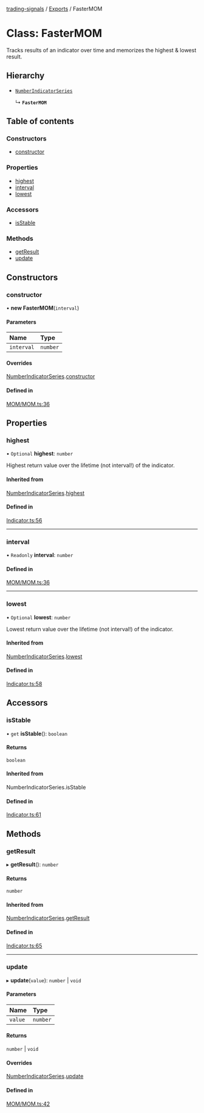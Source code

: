 [trading-signals](../README.md) / [Exports](../modules.md) / FasterMOM

# Class: FasterMOM

Tracks results of an indicator over time and memorizes the highest & lowest result.

## Hierarchy

- [`NumberIndicatorSeries`](NumberIndicatorSeries.md)

  ↳ **`FasterMOM`**

## Table of contents

### Constructors

- [constructor](FasterMOM.md#constructor)

### Properties

- [highest](FasterMOM.md#highest)
- [interval](FasterMOM.md#interval)
- [lowest](FasterMOM.md#lowest)

### Accessors

- [isStable](FasterMOM.md#isstable)

### Methods

- [getResult](FasterMOM.md#getresult)
- [update](FasterMOM.md#update)

## Constructors

### constructor

• **new FasterMOM**(`interval`)

#### Parameters

| Name       | Type     |
| :--------- | :------- |
| `interval` | `number` |

#### Overrides

[NumberIndicatorSeries](NumberIndicatorSeries.md).[constructor](NumberIndicatorSeries.md#constructor)

#### Defined in

[MOM/MOM.ts:36](https://github.com/bennycode/trading-signals/blob/53d8192/src/MOM/MOM.ts#L36)

## Properties

### highest

• `Optional` **highest**: `number`

Highest return value over the lifetime (not interval!) of the indicator.

#### Inherited from

[NumberIndicatorSeries](NumberIndicatorSeries.md).[highest](NumberIndicatorSeries.md#highest)

#### Defined in

[Indicator.ts:56](https://github.com/bennycode/trading-signals/blob/53d8192/src/Indicator.ts#L56)

---

### interval

• `Readonly` **interval**: `number`

#### Defined in

[MOM/MOM.ts:36](https://github.com/bennycode/trading-signals/blob/53d8192/src/MOM/MOM.ts#L36)

---

### lowest

• `Optional` **lowest**: `number`

Lowest return value over the lifetime (not interval!) of the indicator.

#### Inherited from

[NumberIndicatorSeries](NumberIndicatorSeries.md).[lowest](NumberIndicatorSeries.md#lowest)

#### Defined in

[Indicator.ts:58](https://github.com/bennycode/trading-signals/blob/53d8192/src/Indicator.ts#L58)

## Accessors

### isStable

• `get` **isStable**(): `boolean`

#### Returns

`boolean`

#### Inherited from

NumberIndicatorSeries.isStable

#### Defined in

[Indicator.ts:61](https://github.com/bennycode/trading-signals/blob/53d8192/src/Indicator.ts#L61)

## Methods

### getResult

▸ **getResult**(): `number`

#### Returns

`number`

#### Inherited from

[NumberIndicatorSeries](NumberIndicatorSeries.md).[getResult](NumberIndicatorSeries.md#getresult)

#### Defined in

[Indicator.ts:65](https://github.com/bennycode/trading-signals/blob/53d8192/src/Indicator.ts#L65)

---

### update

▸ **update**(`value`): `number` \| `void`

#### Parameters

| Name    | Type     |
| :------ | :------- |
| `value` | `number` |

#### Returns

`number` \| `void`

#### Overrides

[NumberIndicatorSeries](NumberIndicatorSeries.md).[update](NumberIndicatorSeries.md#update)

#### Defined in

[MOM/MOM.ts:42](https://github.com/bennycode/trading-signals/blob/53d8192/src/MOM/MOM.ts#L42)
